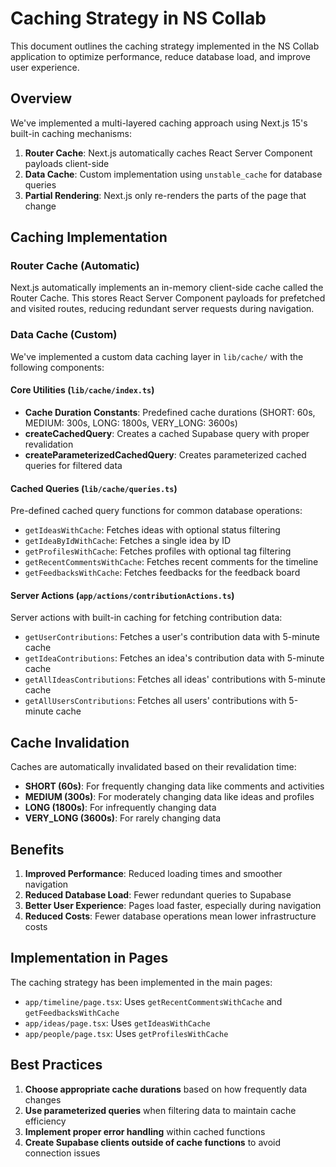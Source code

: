 # Caching Strategy in NS Collab

This document outlines the caching strategy implemented in the NS Collab application to optimize performance, reduce database load, and improve user experience.

## Overview

We've implemented a multi-layered caching approach using Next.js 15's built-in caching mechanisms:

1. **Router Cache**: Next.js automatically caches React Server Component payloads client-side
2. **Data Cache**: Custom implementation using `unstable_cache` for database queries
3. **Partial Rendering**: Next.js only re-renders the parts of the page that change

## Caching Implementation

### Router Cache (Automatic)

Next.js automatically implements an in-memory client-side cache called the Router Cache. This stores React Server Component payloads for prefetched and visited routes, reducing redundant server requests during navigation.

### Data Cache (Custom)

We've implemented a custom data caching layer in `lib/cache/` with the following components:

#### Core Utilities (`lib/cache/index.ts`)

- **Cache Duration Constants**: Predefined cache durations (SHORT: 60s, MEDIUM: 300s, LONG: 1800s, VERY_LONG: 3600s)
- **createCachedQuery**: Creates a cached Supabase query with proper revalidation
- **createParameterizedCachedQuery**: Creates parameterized cached queries for filtered data

#### Cached Queries (`lib/cache/queries.ts`)

Pre-defined cached query functions for common database operations:

- `getIdeasWithCache`: Fetches ideas with optional status filtering
- `getIdeaByIdWithCache`: Fetches a single idea by ID
- `getProfilesWithCache`: Fetches profiles with optional tag filtering
- `getRecentCommentsWithCache`: Fetches recent comments for the timeline
- `getFeedbacksWithCache`: Fetches feedbacks for the feedback board

#### Server Actions (`app/actions/contributionActions.ts`)

Server actions with built-in caching for fetching contribution data:

- `getUserContributions`: Fetches a user's contribution data with 5-minute cache
- `getIdeaContributions`: Fetches an idea's contribution data with 5-minute cache
- `getAllIdeasContributions`: Fetches all ideas' contributions with 5-minute cache
- `getAllUsersContributions`: Fetches all users' contributions with 5-minute cache

## Cache Invalidation

Caches are automatically invalidated based on their revalidation time:

- **SHORT (60s)**: For frequently changing data like comments and activities
- **MEDIUM (300s)**: For moderately changing data like ideas and profiles
- **LONG (1800s)**: For infrequently changing data
- **VERY_LONG (3600s)**: For rarely changing data

## Benefits

1. **Improved Performance**: Reduced loading times and smoother navigation
2. **Reduced Database Load**: Fewer redundant queries to Supabase
3. **Better User Experience**: Pages load faster, especially during navigation
4. **Reduced Costs**: Fewer database operations mean lower infrastructure costs

## Implementation in Pages

The caching strategy has been implemented in the main pages:

- `app/timeline/page.tsx`: Uses `getRecentCommentsWithCache` and `getFeedbacksWithCache`
- `app/ideas/page.tsx`: Uses `getIdeasWithCache`
- `app/people/page.tsx`: Uses `getProfilesWithCache`

## Best Practices

1. **Choose appropriate cache durations** based on how frequently data changes
2. **Use parameterized queries** when filtering data to maintain cache efficiency
3. **Implement proper error handling** within cached functions
4. **Create Supabase clients outside of cache functions** to avoid connection issues
